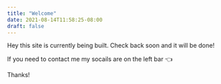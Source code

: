 ```yaml
---
title: "Welcome"
date: 2021-08-14T11:58:25-08:00
draft: false
---
```


Hey this site is currently being built. Check back soon and it will be done!

If you need to contact me my socails are on the left bar :point_left:  

Thanks!